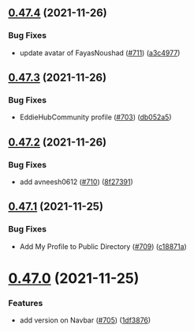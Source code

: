 ## [0.47.4](https://github.com/EddieHubCommunity/LinkFree/compare/v0.47.3...v0.47.4) (2021-11-26)


### Bug Fixes

* update avatar of FayasNoushad ([#711](https://github.com/EddieHubCommunity/LinkFree/issues/711)) ([a3c4977](https://github.com/EddieHubCommunity/LinkFree/commit/a3c4977c0ab70201b93e1eeb0faf1ea4c1d26583))



## [0.47.3](https://github.com/EddieHubCommunity/LinkFree/compare/v0.47.2...v0.47.3) (2021-11-26)


### Bug Fixes

* EddieHubCommunity profile ([#703](https://github.com/EddieHubCommunity/LinkFree/issues/703)) ([db052a5](https://github.com/EddieHubCommunity/LinkFree/commit/db052a5622a8bacc0b0cf732e86545740802d739))



## [0.47.2](https://github.com/EddieHubCommunity/LinkFree/compare/v0.47.1...v0.47.2) (2021-11-26)


### Bug Fixes

* add avneesh0612 ([#710](https://github.com/EddieHubCommunity/LinkFree/issues/710)) ([8f27391](https://github.com/EddieHubCommunity/LinkFree/commit/8f273916445ff9acf6bea682f7a2e13e26501eae))



## [0.47.1](https://github.com/EddieHubCommunity/LinkFree/compare/v0.47.0...v0.47.1) (2021-11-25)


### Bug Fixes

* Add My Profile to Public Directory ([#709](https://github.com/EddieHubCommunity/LinkFree/issues/709)) ([c18871a](https://github.com/EddieHubCommunity/LinkFree/commit/c18871a9ee5312755c38867b66175dff576e9152))



# [0.47.0](https://github.com/EddieHubCommunity/LinkFree/compare/v0.46.3...v0.47.0) (2021-11-25)


### Features

* add version on Navbar ([#705](https://github.com/EddieHubCommunity/LinkFree/issues/705)) ([1df3876](https://github.com/EddieHubCommunity/LinkFree/commit/1df3876ba2d2f9def97d3de8ffb6b8b4727d94c9))



